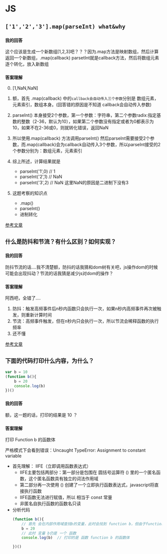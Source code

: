 # JS

## **`['1','2','3'].map(parseInt) what&why`**

### `我的回答`
这个应该是生成一个新数组[1,2,3]吧？？？因为.map方法是映射数组，然后计算返回一个新数组，.map(callback) parsetInt就是callback方法，然后将数组元素逐个转化，放入新数组

### `答案理解`
0. [1,NaN,NaN]

1. 额，首先 .map(callback) 中的`callback会自动传入三个参数`分别是 数组元素，元素索引，数组本身。(回答错的原因是不知道 callback会自动传入参数)

2. parseInt()   本身接受2个参数，第一个参数：字符串，第二个参数radix:指定基数的整数（2-36，默认为10），如果第二个参数没有指定或者为0都表示为10，如果不在2-36或0，则就转化错误，返回NaN

3. 所以使用.map(callback) 方法调用parseInt() 然后parseInt需要接受2个参数，而.map(callback)会为callback自动传入3个参数，所以parseInt接受的2个参数分别为：数组元素，元素索引

4. 综上所述，计算结果就是
    - parseInt('1',0)  // 1
    - parseInt('2',1)  // NaN   
    - parseInt('3',2)  // NaN   这里NaN的原因是二进制下没有3

5. 这题考察的知识点
    - .map()
    - parseInt()
    - 进制转化

[参考文章](https://muyiy.vip/question/js/2.html)

## **`什么是防抖和节流？有什么区别？如何实现？`**

### `我的回答`
防抖节流的话....我不清楚额，防抖的话我猜和dom树有关吧，js操作dom的时候可能会出现抖动？节流的话我猜是减少js对dom的操作？

### `答案理解`
阿西吧，全错了....

1. 防抖：触发高频事件后n秒内函数只会执行一次，如果n秒内高频事件再次被触发，则重新计算时间
2. 节流：高频事件触发，但在n秒内只会执行一次，所以节流会稀释函数的执行频率
3. 还不懂

[参考文章](https://muyiy.vip/question/js/3.html)

## **`下面的代码打印什么内容，为什么？`**
```js
var b = 10
(function b(){
    b = 20 
    console.log(b)
})()
```

### `我的回答`
额，这一题的话，打印的结果是 10 ？

### `答案理解`
打印 Function b 的函数体

严格模式下会看到错误：Uncaught TypeError: Assignment to constant variable

- 首先理解： IIFE（立即调用函数表达式）
    - IIFE主要包括两部分：第一部分是包围在 圆括号运算符 () 里的一个匿名函数，这个匿名函数具有独立的词法作用域
    - 第二部分再一次使用 () 创建了一个立即执行函数表达式，javascript将直接执行函数
    - IIFE函数无法进行赋值，所以 相当于 const 常量
    - 非匿名自执行函数的函数名只读
- 分析代码
    ```js
    (function b(){
        // 首先 会在内部作用域查找b的变量，此时会找到 function b，但由于function b 是IIEF，无法赋值，所以赋值失败
        b = 20
        // 此时 变量 b仍是 一个 函数
        console.log(b)  // 打印的是 函数 function b 的函数体

    })() 
    ```
